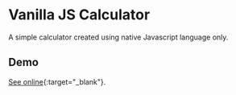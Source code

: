 # Vanilla JS Calculator

A simple calculator created using native Javascript language only.

## Demo
[See online](https://welisonmenezes.github.io/vanilla-js-calculator/){:target="_blank"}.

